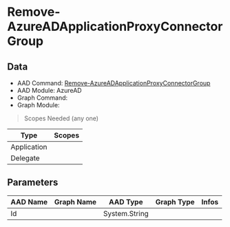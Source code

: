 # Remove-AzureADApplicationProxyConnectorGroup

> 

## Data

+ AAD Command: [Remove-AzureADApplicationProxyConnectorGroup](https://docs.microsoft.com/en-us/powershell/module/AzureAD/Remove-AzureADApplicationProxyConnectorGroup)
+ AAD Module: AzureAD
+ Graph Command: []()
+ Graph Module: 

> Scopes Needed (any one)

|Type|Scopes|
|---|---|
|Application||
|Delegate||

## Parameters

|AAD Name|Graph Name|AAD Type|Graph Type|Infos|
|---|---|---|---|---|
|Id||System.String|||


